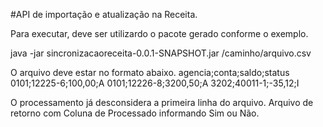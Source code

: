 #API de importação e atualização na Receita.

Para executar, deve ser utilizardo o pacote gerado conforme o exemplo.

java -jar sincronizacaoreceita-0.0.1-SNAPSHOT.jar /caminho/arquivo.csv

O arquivo deve estar no formato abaixo.
agencia;conta;saldo;status
0101;12225-6;100,00;A
0101;12226-8;3200,50;A
3202;40011-1;-35,12;I

O processamento já desconsidera a primeira linha do arquivo.
Arquivo de retorno com Coluna de Processado informando Sim ou Não.
